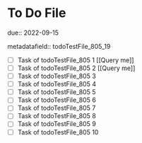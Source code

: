 # To Do File

due:: 2022-09-15

metadatafield:: todoTestFile_805_19

- [ ] Task of todoTestFile_805 1 [[Query me]]
- [ ] Task of todoTestFile_805 2 [[Query me]]
- [ ] Task of todoTestFile_805 3
- [ ] Task of todoTestFile_805 4
- [ ] Task of todoTestFile_805 5
- [ ] Task of todoTestFile_805 6
- [ ] Task of todoTestFile_805 7
- [ ] Task of todoTestFile_805 8
- [ ] Task of todoTestFile_805 9
- [ ] Task of todoTestFile_805 10